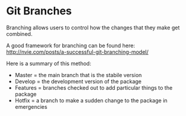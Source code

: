 Git Branches
============

Branching allows users to control how the changes that they make get combined.

A good framework for branching can be found here: http://nvie.com/posts/a-successful-git-branching-model/

Here is a summary of this method:
- Master = the main branch that is the stabile version
- Develop = the development version of the package
- Features = branches checked out to add particular things to the package
- Hotfix = a branch to make a sudden change to the package in emergencies
